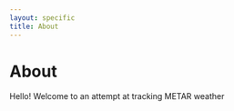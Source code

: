 ```yaml
---
layout: specific
title: About
---
```

# About

Hello! Welcome to an attempt at tracking METAR weather
